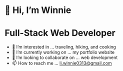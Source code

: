 # 👋 Hi, I’m Winnie
# Full-Stack Web Developer


- 👀 I’m interested in ... traveling, hiking, and cooking
- 🌱 I’m currently working on ... my portfolio website
- 💞️ I’m looking to collaborate on ... web development
- 📫 How to reach me ... li.winnie0313@gmail.com

<!---
Winnie0313/Winnie0313 is a ✨ special ✨ repository because its `README.md` (this file) appears on your GitHub profile.
You can click the Preview link to take a look at your changes.
--->
